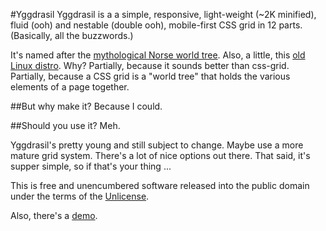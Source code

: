 #Yggdrasil
Yggdrasil is a a simple, responsive, light-weight (~2K minified), fluid (ooh) 
and nestable (double ooh), mobile-first CSS grid in 12 parts. 
(Basically, all the buzzwords.)

It's named after the [mythological Norse world tree](https://en.wikipedia.org/wiki/Yggdrasil). 
Also, a little, this [old Linux distro](https://en.wikipedia.org/wiki/Yggdrasil_Linux/GNU/X).
Why? Partially, because it sounds better than css-grid. Partially,
because a CSS grid is a "world tree" that holds the various elements of
a page together.

##But why make it?
Because I could.

##Should you use it?
Meh. 

Yggdrasil's pretty young and still subject to change. Maybe use a more 
mature grid system. There's a lot of nice options out there. That said,
it's supper simple, so if that's your thing ...
  
This is free and unencumbered software released into the public domain
under the terms of the [Unlicense](http://unlicense.org).

Also, there's a [demo](http://www.sometimes-i.com/code/yggdrasil/demo.html).
